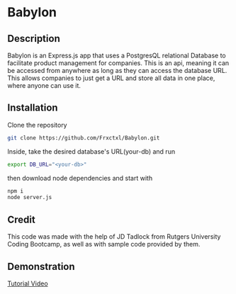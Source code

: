# Babylon

## Description
Babylon is an Express.js app that uses a PostgresQL relational Database to facilitate product management for companies. This is an api, meaning it can be accessed from anywhere as long as they can access the database URL. This allows companies to just get a URL and store all data in one place, where anyone can use it.

## Installation
Clone the repository
```bash
git clone https://github.com/Frxctxl/Babylon.git
```
Inside, take the desired database's URL(your-db) and run
```bash
export DB_URL="<your-db>"
```
then download node dependencies and start with
```bash
npm i
node server.js
```

## Credit
This code was made with the help of JD Tadlock from Rutgers University Coding Bootcamp, as well as with sample code provided by them.

## Demonstration
[Tutorial Video](https://drive.google.com/file/d/1d0ZR-RbvGUL6BQ1pD7-xxzEnaxvJTxDR/view?usp=sharing) 

